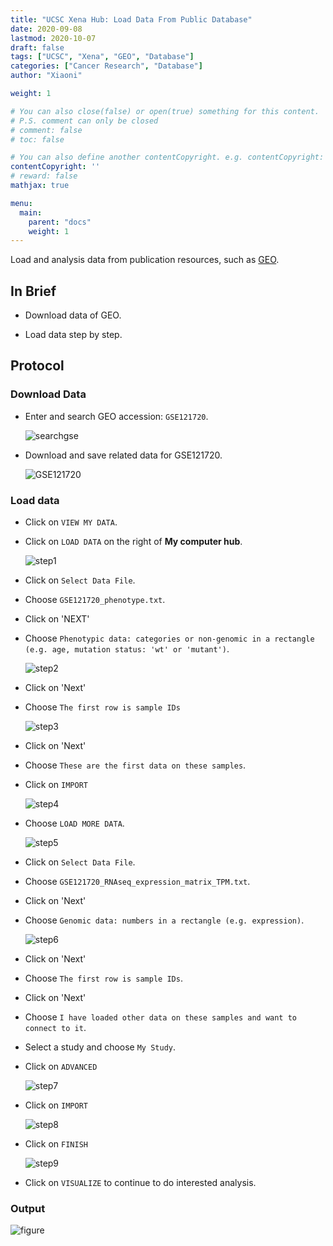 ```yaml
---
title: "UCSC Xena Hub: Load Data From Public Database"
date: 2020-09-08
lastmod: 2020-10-07
draft: false
tags: ["UCSC", "Xena", "GEO", "Database"]
categories: ["Cancer Research", "Database"]
author: "Xiaoni"

weight: 1

# You can also close(false) or open(true) something for this content.
# P.S. comment can only be closed
# comment: false
# toc: false

# You can also define another contentCopyright. e.g. contentCopyright: "This is another copyright."
contentCopyright: ''
# reward: false
mathjax: true

menu:
  main:
    parent: "docs"
    weight: 1
---
```


Load and analysis data from publication resources, such as [GEO](https://www.ncbi.nlm.nih.gov/geo/).

<!--more-->

## In Brief

- Download data of GEO.

- Load data step by step.

## Protocol

### Download Data

- Enter and search GEO accession: `GSE121720`.
  
  ![searchgse](searchGSE121720.png)

- Download and save related data for GSE121720.
  
  ![GSE121720](GSE121720.png)

### Load data

- Click on `VIEW MY DATA`.
  
- Click on `LOAD DATA` on the right of **My computer hub**.

  ![step1](step1.png)

- Click on `Select Data File`.

- Choose `GSE121720_phenotype.txt`.

- Click on 'NEXT'

- Choose `Phenotypic data: categories or non-genomic in a rectangle (e.g. age, mutation status: 'wt' or 'mutant')`.

  ![step2](step2.png)

- Click on 'Next'

- Choose `The first row is sample IDs`

  ![step3](step3.png)

- Click on 'Next'

- Choose `These are the first data on these samples`.

- Click on `IMPORT`

  ![step4](step4.png)

- Choose `LOAD MORE DATA`.

  ![step5](step5.png)

- Click on `Select Data File`.

- Choose `GSE121720_RNAseq_expression_matrix_TPM.txt`.

- Click on 'Next'

- Choose `Genomic data: numbers in a rectangle (e.g. expression)`.

  ![step6](step6.png)

- Click on 'Next'

- Choose `The first row is sample IDs`.

- Click on 'Next'

- Choose `I have loaded other data on these samples and want to connect to it`.

- Select a study and choose `My Study`.

- Click on `ADVANCED`

  ![step7](step7.png)

- Click on `IMPORT`

  ![step8](step8.png)

- Click on `FINISH`

  ![step9](step_over.png)

- Click on `VISUALIZE` to continue to do interested analysis.
  
### Output

  ![figure](IDH1Mutation_Expression.png)
  